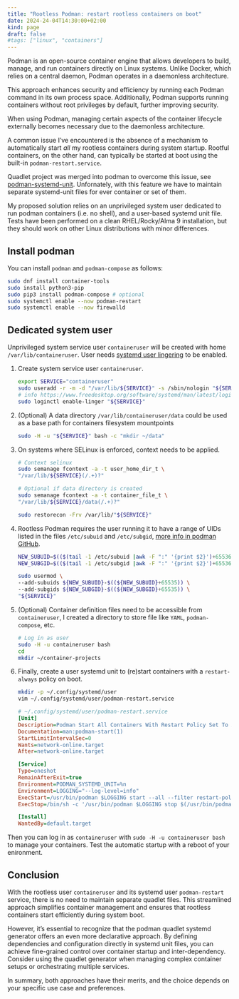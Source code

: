 ```yaml
---
title: "Rootless Podman: restart rootless containers on boot"
date: 2024-24-04T14:30:00+02:00
kind: page
draft: false
#tags: ["linux", "containers"]
---
```


Podman is an open-source container engine that allows developers to build, manage, and run containers directly on Linux systems. Unlike Docker, which relies on a central daemon, Podman operates in a daemonless architecture.

This approach enhances security and efficiency by running each Podman command in its own process space. Additionally, Podman supports running containers without root privileges by default, further improving security.

When using Podman, managing certain aspects of the container lifecycle externally becomes necessary due to the daemonless architecture.

A common issue I’ve encountered is the absence of a mechanism to automatically start _all_ my rootless containers during system startup. Rootful containers, on the other hand, can typically be started at boot using the built-in `podman-restart.service`.

Quadlet project was merged into podman to overcome this issue, see [podman-systemd-unit](https://docs.podman.io/en/latest/markdown/podman-systemd.unit.5.html). Unfornately, with this feature we have to maintain separate systemd-unit files for ever container or set of them.

My proposed solution relies on an unprivileged system user dedicated to run podman containers (i.e. no shell), and a user-based systemd unit file. Tests have been performed on a clean RHEL/Rocky/Alma 9 installation, but they should work on other Linux distributions with minor differences.

## Install podman

You can install `podman` and `podman-compose` as follows:

```Bash
sudo dnf install container-tools
sudo install python3-pip
sudo pip3 install podman-compose # optional
sudo systemctl enable --now podman-restart
sudo systemctl enable --now firewalld
```

## Dedicated system user

Unprivileged system service user `containeruser` will be created with home `/var/lib/containeruser`. User needs [systemd user lingering](https://www.freedesktop.org/software/systemd/man/latest/loginctl.html#enable-linger%20USER%E2%80%A6) to be enabled.

1. Create system service user `containeruser`.

    ```Bash
    export SERVICE="containeruser"
    sudo useradd -r -m -d "/var/lib/${SERVICE}" -s /sbin/nologin "${SERVICE}"
    # info https://www.freedesktop.org/software/systemd/man/latest/loginctl.html#enable-linger%20USER%E2%80%A6
    sudo loginctl enable-linger "${SERVICE}"
    ```

2. (Optional) A data directory `/var/lib/containeruser/data` could be used as a base path for containers filesystem mountpoints

    ```Bash
    sudo -H -u "${SERVICE}" bash -c "mkdir ~/data"
    ```

3. On systems where SELinux is enforced, context needs to be applied.

    ```Bash
    # Context selinux
    sudo semanage fcontext -a -t user_home_dir_t \
    "/var/lib/${SERVICE}(/.+)?"

    # Optional if data directory is created
    sudo semanage fcontext -a -t container_file_t \
    "/var/lib/${SERVICE}/data(/.+)?"
    
    sudo restorecon -Frv /var/lib/"${SERVICE}"
    ```

4. Rootless Podman requires the user running it to have a range of UIDs listed in the files `/etc/subuid` and `/etc/subgid`, [more info in podman GitHub](https://github.com/containers/podman/blob/main/docs/tutorials/rootless_tutorial.md).

    ```Bash
    NEW_SUBUID=$(($(tail -1 /etc/subuid |awk -F ":" '{print $2}')+65536))
    NEW_SUBGID=$(($(tail -1 /etc/subgid |awk -F ":" '{print $2}')+65536))
    
    sudo usermod \
    --add-subuids ${NEW_SUBUID}-$((${NEW_SUBUID}+65535)) \
    --add-subgids ${NEW_SUBGID}-$((${NEW_SUBGID}+65535)) \
    "${SERVICE}"
    ```

5. (Optional) Container definition files need to be accessible from `containeruser`, I created a directory to store file like `YAML`, `podman-compose`, etc.

    ```Bash
    # Log in as user
    sudo -H -u containeruser bash
    cd
    mkdir ~/container-projects
    ```

6. Finally, create a user systemd unit to (re)start containers with a `restart-always` policy on boot.

    ```Bash
    mkdir -p ~/.config/systemd/user
    vim ~/.config/systemd/user/podman-restart.service
    ```

    ```ini
    # ~/.config/systemd/user/podman-restart.service
    [Unit]
    Description=Podman Start All Containers With Restart Policy Set To Always
    Documentation=man:podman-start(1)
    StartLimitIntervalSec=0
    Wants=network-online.target
    After=network-online.target

    [Service]
    Type=oneshot
    RemainAfterExit=true
    Environment=PODMAN_SYSTEMD_UNIT=%n
    Environment=LOGGING="--log-level=info"
    ExecStart=/usr/bin/podman $LOGGING start --all --filter restart-policy=always
    ExecStop=/bin/sh -c '/usr/bin/podman $LOGGING stop $(/usr/bin/podman container ls --filter restart-policy=always -q)'

    [Install]
    WantedBy=default.target

    ```

Then you can log in as `containeruser` with `sudo -H -u containeruser bash` to manage your containers. Test the automatic startup with a reboot of your enironment.

## Conclusion

With the rootless user `containeruser` and its systemd user `podman-restart` service, there is no need to maintain separate quadlet files. This streamlined approach simplifies container management and ensures that rootless containers start efficiently during system boot.

However, it’s essential to recognize that the podman quadlet systemd generator offers an even more declarative approach. By defining dependencies and configuration directly in systemd unit files, you can achieve fine-grained control over container startup and inter-dependency. Consider using the quadlet generator when managing complex container setups or orchestrating multiple services.

In summary, both approaches have their merits, and the choice depends on your specific use case and preferences.
